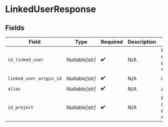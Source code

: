 # LinkedUserResponse


## Fields

| Field                                | Type                                 | Required                             | Description                          | Example                              |
| ------------------------------------ | ------------------------------------ | ------------------------------------ | ------------------------------------ | ------------------------------------ |
| `id_linked_user`                     | *Nullable[str]*                      | :heavy_check_mark:                   | N/A                                  | 801f9ede-c698-4e66-a7fc-48d19eebaa4f |
| `linked_user_origin_id`              | *Nullable[str]*                      | :heavy_check_mark:                   | N/A                                  | id_1                                 |
| `alias`                              | *Nullable[str]*                      | :heavy_check_mark:                   | N/A                                  | acme                                 |
| `id_project`                         | *Nullable[str]*                      | :heavy_check_mark:                   | N/A                                  | 801f9ede-c698-4e66-a7fc-48d19eebaa4f |